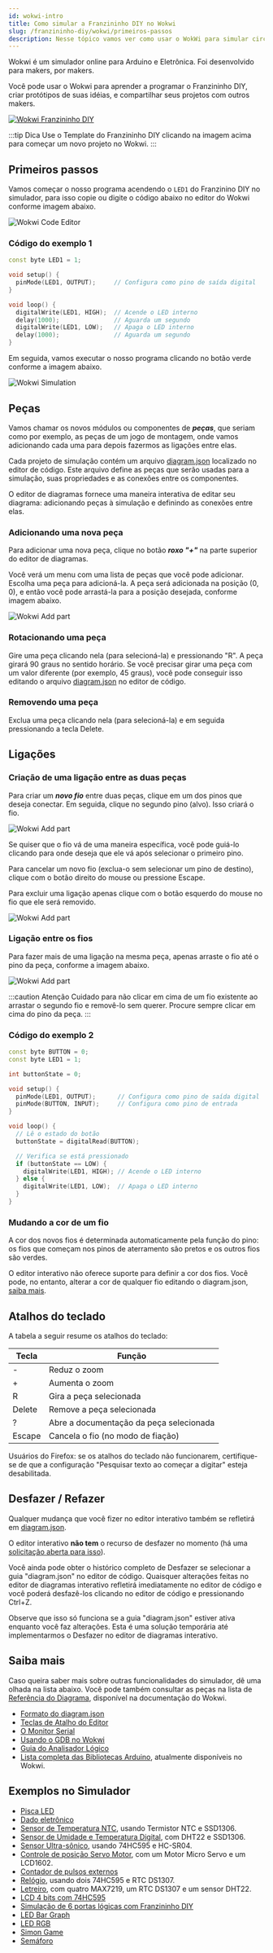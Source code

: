 ```yaml
---
id: wokwi-intro
title: Como simular a Franzininho DIY no Wokwi
slug: /franzininho-diy/wokwi/primeiros-passos
description: Nesse tópico vamos ver como usar o WokWi para simular circuitos com a Franzininho DIY
---
```


Wokwi é um simulador online para Arduino e Eletrônica. Foi desenvolvido para makers, por makers.

Você pode usar o Wokwi para aprender a programar o Franzininho DIY, criar protótipos de suas idéias, e compartilhar seus projetos com outros makers.

<div style={{textAlign: 'center'}}>

[![Wokwi Franzininho DIY](../img/wokwi-franzininho-diy.png)](https://wokwi.com/arduino/new?template=franzininho)

</div>

:::tip Dica
Use o Template do Franzininho DIY clicando na imagem acima para começar um novo projeto no Wokwi.
:::

## Primeiros passos

Vamos começar o nosso programa acendendo o `LED1` do Franzinino DIY no simulador, para isso copie ou digite o código abaixo no editor do Wokwi conforme imagem abaixo.

<div style={{textAlign: 'center'}}>

![Wokwi Code Editor](../img/wokwi-code-editor.gif)

</div>

### Código do exemplo 1

```cpp
const byte LED1 = 1;

void setup() {
  pinMode(LED1, OUTPUT);     // Configura como pino de saída digital
}

void loop() {
  digitalWrite(LED1, HIGH);  // Acende o LED interno
  delay(1000);               // Aguarda um segundo
  digitalWrite(LED1, LOW);   // Apaga o LED interno
  delay(1000);               // Aguarda um segundo
}
```

Em seguida, vamos executar o nosso programa clicando no botão verde conforme a imagem abaixo.

<div style={{textAlign: 'center'}}>

![Wokwi Simulation](../img/wokwi-simulation.gif)

</div>


## Peças

Vamos chamar os novos módulos ou componentes de ***peças***, que seriam como por exemplo, as peças de um jogo de montagem, onde vamos adicionando cada uma para depois fazermos as ligações entre elas.

Cada projeto de simulação contém um arquivo [diagram.json](#saiba-mais) localizado no editor de código. Este arquivo define as peças
que serão usadas para a simulação, suas propriedades e as conexões entre os componentes.

O editor de diagramas fornece uma maneira interativa de editar seu diagrama: adicionando peças à simulação e definindo as conexões entre elas.


### Adicionando uma nova peça

Para adicionar uma nova peça, clique no botão ***roxo "+"*** na parte superior do editor de diagramas.

Você verá um menu com uma lista de peças que você pode adicionar. Escolha uma peça para adicioná-la. A peça será adicionada na posição (0, 0), e então você pode arrastá-la para a posição desejada, conforme imagem abaixo.


<div style={{textAlign: 'center'}}>

![Wokwi Add part](../img/wokwi-add-part.gif)

</div>

### Rotacionando uma peça

Gire uma peça clicando nela (para selecioná-la) e pressionando "R". A peça girará 90 graus no sentido horário. Se você precisar girar uma peça
com um valor diferente (por exemplo, 45 graus), você pode conseguir isso editando o arquivo [diagram.json](#saiba-mais) no editor de código.

### Removendo uma peça

Exclua uma peça clicando nela (para selecioná-la) e em seguida pressionando a tecla Delete.

## Ligações

### Criação de uma ligação entre as duas peças

Para criar um ***novo fio*** entre duas peças, clique em um dos pinos que deseja conectar. Em seguida, clique no segundo pino (alvo). Isso criará o fio.

<div style={{textAlign: 'center'}}>

![Wokwi Add part](../img/wokwi-wire.gif)

</div>

Se quiser que o fio vá de uma maneira específica, você pode guiá-lo clicando para onde deseja que ele vá após selecionar o primeiro pino.

Para cancelar um novo fio (exclua-o sem selecionar um pino de destino), clique com o botão direito do mouse ou pressione Escape.


Para excluir uma ligação apenas clique com o botão esquerdo do mouse no fio que ele será removido.

<div style={{textAlign: 'center'}}>

![Wokwi Add part](../img/wokwi-wire-delete.gif)

</div>


### Ligação entre os fios

Para fazer mais de uma ligação na mesma peça, apenas arraste o fio até o pino da peça, conforme a imagem abaixo.

<div style={{textAlign: 'center'}}>

![Wokwi Add part](../img/wokwi-button-example.gif)

</div>

:::caution Atenção
Cuidado para não clicar em cima de um fio existente ao arrastar o segundo fio e removê-lo sem querer. Procure sempre clicar em cima do pino da peça.
:::


### Código do exemplo 2

```cpp
const byte BUTTON = 0;
const byte LED1 = 1;

int buttonState = 0;

void setup() {
  pinMode(LED1, OUTPUT);      // Configura como pino de saída digital
  pinMode(BUTTON, INPUT);     // Configura como pino de entrada
}

void loop() {
  // Lê o estado do botão
  buttonState = digitalRead(BUTTON);

  // Verifica se está pressionado
  if (buttonState == LOW) {
    digitalWrite(LED1, HIGH); // Acende o LED interno
  } else {
    digitalWrite(LED1, LOW);  // Apaga o LED interno
  }
}
```

### Mudando a cor de um fio

A cor dos novos fios é determinada automaticamente pela função do pino: os fios que começam nos pinos de aterramento são pretos e os outros fios são verdes.

O editor interativo não oferece suporte para definir a cor dos fios. Você pode, no entanto, alterar a cor de qualquer fio editando o diagram.json, [saiba mais](#saiba-mais).


## Atalhos do teclado

A tabela a seguir resume os atalhos do teclado:

| Tecla  | Função                                  |
| ------ | --------------------------------------- |
| -      | Reduz o zoom                            |
| +      | Aumenta o zoom                          |
| R      | Gira a peça selecionada                 |
| Delete | Remove a peça selecionada               |
| ?      | Abre a documentação da peça selecionada |
| Escape | Cancela o fio (no modo de fiação)       |

Usuários do Firefox: se os atalhos do teclado não funcionarem, certifique-se de que a configuração "Pesquisar texto ao começar a digitar" esteja desabilitada.

## Desfazer / Refazer

Qualquer mudança que você fizer no editor interativo também se refletirá em [diagram.json](#saiba-mais).

O editor interativo **não tem** o recurso de desfazer no momento (há uma [solicitação aberta para isso](https://github.com/wokwi/wokwi-features/issues/77)).

Você ainda pode obter o histórico completo de Desfazer se selecionar a guia "diagram.json" no editor de código. Quaisquer alterações feitas no editor de diagramas interativo
refletirá imediatamente no editor de código e você poderá desfazê-los clicando no editor de código e pressionando Ctrl+Z.

Observe que isso só funciona se a guia "diagram.json" estiver ativa enquanto você faz alterações. Esta é uma solução temporária até implementarmos o Desfazer no editor de diagramas interativo.

## Saiba mais

Caso queira saber mais sobre outras funcionalidades do simulador, dê uma olhada na lista abaixo. Você pode também consultar as peças na lista de [Referência do Diagrama](https://docs.wokwi.com/pt-BR/), disponível na documentação do Wokwi.

- [Formato do diagram.json](https://docs.wokwi.com/pt-BR/diagram-format)
- [Teclas de Atalho do Editor](https://docs.wokwi.com/pt-BR/keyboard-shortcuts)
- [O Monitor Serial](https://docs.wokwi.com/pt-BR/guides/serial-monitor)
- [Usando o GDB no Wokwi](https://docs.wokwi.com/pt-BR/gdb-debugging)
- [Guia do Analisador Lógico](https://docs.wokwi.com/pt-BR/guides/logic-analyzer)
- [Lista completa das Bibliotecas Arduino](https://docs.wokwi.com/pt-BR/guides/libraries), atualmente disponíveis no Wokwi.

## Exemplos no Simulador

- [Pisca LED](https://wokwi.com/arduino/projects/301693553069785610)
- [Dado eletrônico](https://wokwi.com/arduino/projects/304646764687786560)
- [Sensor de Temperatura NTC](https://wokwi.com/arduino/projects/301751077214093834), usando Termistor NTC e SSD1306.
- [Sensor de Umidade e Temperatura Digital](https://wokwi.com/arduino/projects/301745949656482317), com DHT22 e SSD1306.
- [Sensor Ultra-sônico](https://wokwi.com/arduino/projects/302020345098928648), usando 74HC595 e HC-SR04.
- [Controle de posição Servo Motor](https://wokwi.com/arduino/projects/302291615188255242), com um Motor Micro Servo e um LCD1602.
- [Contador de pulsos externos](https://wokwi.com/arduino/projects/302199144424931848)
- [Relógio](https://wokwi.com/arduino/projects/301738586036765194), usando dois 74HC595 e RTC DS1307.
- [Letreiro](https://wokwi.com/arduino/projects/304826828859638336), com quatro MAX7219, um RTC DS1307 e um sensor DHT22.
- [LCD 4 bits com 74HC595](https://wokwi.com/arduino/projects/313076832346833472)
- [Simulação de 6 portas lógicas com Franzininho DIY](https://wokwi.com/arduino/projects/311202006419112513)
- [LED Bar Graph](https://wokwi.com/arduino/projects/310022133947302466)
- [LED RGB ](https://wokwi.com/arduino/projects/306670612160447042)
- [Simon Game](https://wokwi.com/arduino/projects/311426763532010048)
- [Semáforo](https://wokwi.com/arduino/projects/301931601583931913)